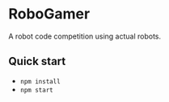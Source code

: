 # RoboGamer

A robot code competition using actual robots.

## Quick start

* `npm install`
* `npm start`